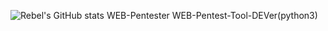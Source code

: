 ![Rebel's GitHub stats](https://github-readme-stats.vercel.app/api?username=R4be1&show_icons=true&theme=radical) WEB-Pentester WEB-Pentest-Tool-DEVer(python3)
